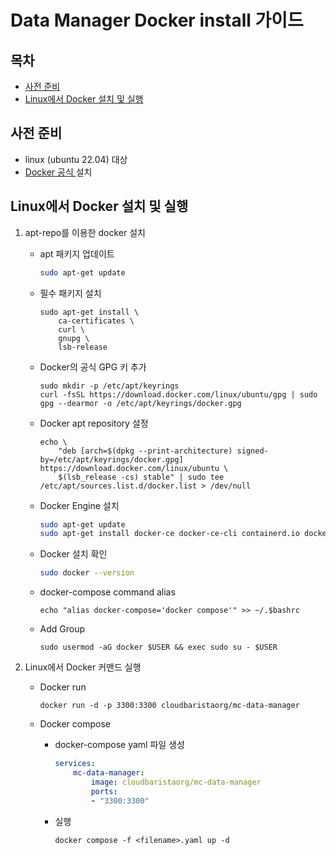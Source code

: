 # Data Manager Docker install 가이드


## 목차

- [사전 준비](#사전-준비)
- [Linux에서 Docker 설치 및 실행](#linux에서-docker-설치-및-실행)


## 사전 준비
- linux (ubuntu 22.04) 대상
- [Docker 공식 ](https://docs.docker.com/engine/install/ubuntu) 설치


## Linux에서 Docker 설치 및 실행

1. apt-repo를 이용한 docker 설치

    - apt 패키지 업데이트
        ```bash
        sudo apt-get update
        ```
    - 필수 패키지 설치
        ```shell
        sudo apt-get install \
            ca-certificates \
            curl \
            gnupg \
            lsb-release
        ```
    - Docker의 공식 GPG 키 추가
        ```shell
        sudo mkdir -p /etc/apt/keyrings
        curl -fsSL https://download.docker.com/linux/ubuntu/gpg | sudo gpg --dearmor -o /etc/apt/keyrings/docker.gpg
        ```

    - Docker apt repository 설정
        ```shell
        echo \
            "deb [arch=$(dpkg --print-architecture) signed-by=/etc/apt/keyrings/docker.gpg] https://download.docker.com/linux/ubuntu \
            $(lsb_release -cs) stable" | sudo tee /etc/apt/sources.list.d/docker.list > /dev/null
        ```

    - Docker Engine 설치
        ```bash
        sudo apt-get update
        sudo apt-get install docker-ce docker-ce-cli containerd.io docker-compose-plugin
        ```
    - Docker 설치 확인
        ```bash
        sudo docker --version
        ```

    - docker-compose command alias
        ```shell
        echo "alias docker-compose='docker compose'" >> ~/.$bashrc 
        ```

    - Add Group
        ```shell
        sudo usermod -aG docker $USER && exec sudo su - $USER
        ```

2. Linux에서 Docker 커맨드 실행

    - Docker run 
        ```shell
        docker run -d -p 3300:3300 cloudbaristaorg/mc-data-manager
        ```

    - Docker compose
        - docker-compose yaml 파일 생성  
            ```yaml
            services:
                mc-data-manager:
                    image: cloudbaristaorg/mc-data-manager
                    ports:
                    - "3300:3300"
            ```
        - 실행
            ```shell
            docker compose -f <filename>.yaml up -d
            ```


